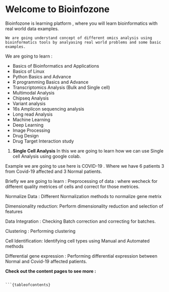 # Welcome to Bioinfozone

Bioinfozone is learning platform , where you will learn bioinformatics with real world data examples.

```{note}
We are going understand concept of different omics analysis using bioinformatics tools by analyasing real world problems and some basic examples.

```

We are going to learn :
* Basics of Bioinformatics and Applications
* Basics of Linux 
* Python Basics and Advance
* R programming Basics and Advance
* Transcriptomics Analysis (Bulk and Single cell)
* Multimodal Analysis 
* Chipseq Analysis
* Variant analysis
* 16s Amplicon sequencing analysis
* Long read Analysis
* Machine Learning
* Deep Learning
* Image Processing
* Drug Design
* Drug Target Interaction study 


1. **Single Cell Analysis**
In this we are going to learn how we can use Single cell Analysis using google colab.

Example we are going to use here is COVID-19 . Where we have 6 patients 3 from Covid-19 affected and 3 Normal patients.

Briefly we are going to learn :
Preprocessing of data :  where wecheck for different quality metrices of cells and correct for those metrices.

Normalize Data : Different Normalization methods to normalize gene metrix

Dimensionality reduction: Perform dimensionality reduction and selection of features

Data Integration : Checking Batch correction and correcting for batches.

Clustering : Performing clustering 

Cell Identification: Identifying cell types using Manual and Automated methods

Differential gene expression : Performing differential expression between Normal and Covid-19 affected patients.

**Check out the content pages to see more :**

```{Tip}

```{tableofcontents}
```

```
